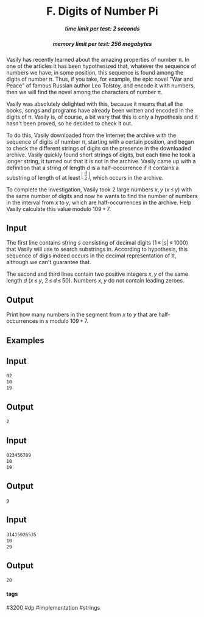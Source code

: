 <h1 style='text-align: center;'> F. Digits of Number Pi</h1>

<h5 style='text-align: center;'>time limit per test: 2 seconds</h5>
<h5 style='text-align: center;'>memory limit per test: 256 megabytes</h5>

Vasily has recently learned about the amazing properties of number π. In one of the articles it has been hypothesized that, whatever the sequence of numbers we have, in some position, this sequence is found among the digits of number π. Thus, if you take, for example, the epic novel "War and Peace" of famous Russian author Leo Tolstoy, and encode it with numbers, then we will find the novel among the characters of number π.

Vasily was absolutely delighted with this, because it means that all the books, songs and programs have already been written and encoded in the digits of π. Vasily is, of course, a bit wary that this is only a hypothesis and it hasn't been proved, so he decided to check it out.

To do this, Vasily downloaded from the Internet the archive with the sequence of digits of number π, starting with a certain position, and began to check the different strings of digits on the presence in the downloaded archive. Vasily quickly found short strings of digits, but each time he took a longer string, it turned out that it is not in the archive. Vasily came up with a definition that a string of length *d* is a half-occurrence if it contains a substring of length of at least ![](images/6506c212e342a05fa22dc84170d811bb2bb2327d.png), which occurs in the archive.

To complete the investigation, Vasily took 2 large numbers *x*, *y* (*x* ≤ *y*) with the same number of digits and now he wants to find the number of numbers in the interval from *x* to *y*, which are half-occurrences in the archive. Help Vasily calculate this value modulo 109 + 7.

## Input

The first line contains string *s* consisting of decimal digits (1 ≤ |*s*| ≤ 1000) that Vasily will use to search substrings in. According to hypothesis, this sequence of digis indeed occurs in the decimal representation of π, although we can't guarantee that.

The second and third lines contain two positive integers *x*, *y* of the same length *d* (*x* ≤ *y*, 2 ≤ *d* ≤ 50). Numbers *x*, *y* do not contain leading zeroes.

## Output

Print how many numbers in the segment from *x* to *y* that are half-occurrences in *s* modulo 109 + 7.

## Examples

## Input


```
02  
10  
19  

```
## Output


```
2  

```
## Input


```
023456789  
10  
19  

```
## Output


```
9  

```
## Input


```
31415926535  
10  
29  

```
## Output


```
20  

```


#### tags 

#3200 #dp #implementation #strings 